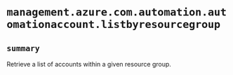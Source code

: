 # `management.azure.com.automation.automationaccount.listbyresourcegroup`

## `summary`
Retrieve a list of accounts within a given resource group.


